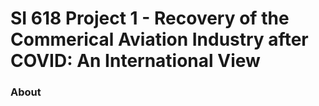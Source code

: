 # SI 618 Project 1 - Recovery of the Commerical Aviation Industry after COVID: An International View
### About
